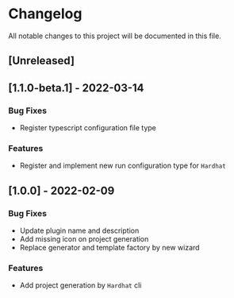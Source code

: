 # Changelog
All notable changes to this project will be documented in this file.

## [Unreleased]
## [1.1.0-beta.1] - 2022-03-14

### Bug Fixes

- Register typescript configuration file type

### Features

- Register and implement new run configuration type for `Hardhat`

## [1.0.0] - 2022-02-09

### Bug Fixes

- Update plugin name and description
- Add missing icon on project generation
- Replace generator and template factory by new wizard

### Features

- Add project generation by `Hardhat` cli

<!-- generated by git-cliff -->
